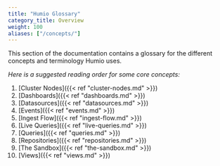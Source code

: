 ```yaml
---
title: "Humio Glossary"
category_title: Overview
weight: 100
aliases: ["/concepts/"]
---
```


This section of the documentation contains a glossary for the different concepts
and terminology Humio uses.

_Here is a suggested reading order for some core concepts:_

1. [Cluster Nodes]({{< ref "cluster-nodes.md" >}})
1. [Dashboards]({{< ref "dashboards.md" >}})
1. [Datasources]({{< ref "datasources.md" >}})
1. [Events]({{< ref "events.md" >}})
1. [Ingest Flow]({{< ref "ingest-flow.md" >}})
1. [Live Queries]({{< ref "live-queries.md" >}})
1. [Queries]({{< ref "queries.md" >}})
1. [Repositories]({{< ref "repositories.md" >}})
1. [The Sandbox]({{< ref "the-sandbox.md" >}})
1. [Views]({{< ref "views.md" >}})
